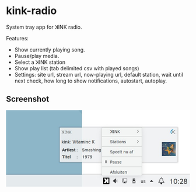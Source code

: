 # kink-radio
System tray app for ꓘINK radio.

Features:

* Show currently playing song.
* Pause/play media.
* Select a ꓘINK station
* Show play list (tab delimited csv with played songs)
* Settings: site url, stream url, now-playing url, default station, wait until next check, how long to show notifications, autostart, autoplay.

## Screenshot
![System Tray Screenshot](usr/lib/kink-radio/screenshot.jpg)

